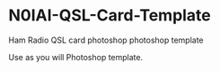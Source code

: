 # N0IAI-QSL-Card-Template
Ham Radio QSL card photoshop photoshop template

Use as you will Photoshop template.
